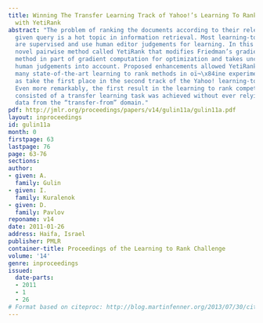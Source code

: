 ```yaml
---
title: Winning The Transfer Learning Track of Yahoo!’s Learning To Rank Challenge
  with YetiRank
abstract: "The problem of ranking the documents according to their relevance to a
  given query is a hot topic in information retrieval. Most learning-to-rank methods
  are supervised and use human editor judgements for learning. In this paper, we introduce
  novel pairwise method called YetiRank that modifies Friedman’s gradient boosting
  method in part of gradient computation for optimization and takes uncertainty in
  human judgements into account. Proposed enhancements allowed YetiRank to outperform
  many state-of-the-art learning to rank methods in oï¬\x84ine experiments as well
  as take the first place in the second track of the Yahoo! learning-to-rank contest.
  Even more remarkably, the first result in the learning to rank competition that
  consisted of a transfer learning task was achieved without ever relying on the bigger
  data from the “transfer-from” domain."
pdf: http://jmlr.org/proceedings/papers/v14/gulin11a/gulin11a.pdf
layout: inproceedings
id: gulin11a
month: 0
firstpage: 63
lastpage: 76
page: 63-76
sections: 
author:
- given: A.
  family: Gulin
- given: I.
  family: Kuralenok
- given: D.
  family: Pavlov
reponame: v14
date: 2011-01-26
address: Haifa, Israel
publisher: PMLR
container-title: Proceedings of the Learning to Rank Challenge
volume: '14'
genre: inproceedings
issued:
  date-parts:
  - 2011
  - 1
  - 26
# Format based on citeproc: http://blog.martinfenner.org/2013/07/30/citeproc-yaml-for-bibliographies/
---
```

